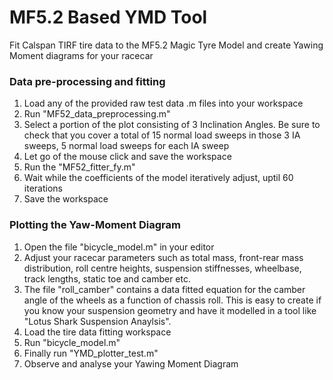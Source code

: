 # MF5.2 Based YMD Tool
Fit Calspan TIRF tire data to the MF5.2 Magic Tyre Model and create Yawing Moment diagrams for your racecar
### Data pre-processing and fitting
1. Load any of the provided raw test data .m files into your workspace
2. Run "MF52_data_preprocessing.m"
3. Select a portion of the plot consisting of 3 Inclination Angles. Be sure to check that you cover a total of 15 normal load sweeps in those 3 IA sweeps, 5 normal load sweeps for each IA sweep
4. Let go of the mouse click and save the workspace
5. Run the "MF52_fitter_fy.m"
6. Wait while the coefficients of the model iteratively adjust, uptil 60 iterations
7. Save the workspace

### Plotting the Yaw-Moment Diagram
1. Open the file "bicycle_model.m" in your editor
2. Adjust your racecar parameters such as total mass, front-rear mass distribution, roll centre heights, suspension stiffnesses, wheelbase, track lengths, static toe and camber etc.
3. The file "roll_camber" contains a data fitted equation for the camber angle of the wheels as a function of chassis roll. This is easy to create if you know your suspension geometry and have it modelled in a tool like "Lotus Shark Suspension Anaylsis".
4. Load the tire data fitting workspace
5. Run "bicycle_model.m"
6. Finally run "YMD_plotter_test.m"
7. Observe and analyse your Yawing Moment Diagram
